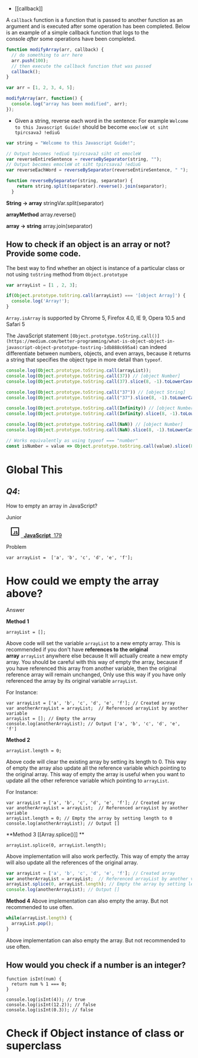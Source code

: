 
- [[callback]]

A `callback` function is a function that is passed to another function as an argument and is executed after some operation has been completed. Below is an example of a simple callback function that logs to the console _after_ some operations have been completed.

```js
function modifyArray(arr, callback) {
  // do something to arr here
  arr.push(100);
  // then execute the callback function that was passed
  callback();
}

var arr = [1, 2, 3, 4, 5];

modifyArray(arr, function() {
  console.log("array has been modified", arr);
});
```

- Given a string, reverse each word in the sentence: For example `Welcome to this Javascript Guide!` should be become `emocleW ot siht tpircsavaJ !ediuG`

```js
var string = "Welcome to this Javascript Guide!";

// Output becomes !ediuG tpircsavaJ siht ot emocleW
var reverseEntireSentence = reverseBySeparator(string, "");
// Output becomes emocleW ot siht tpircsavaJ !ediuG
var reverseEachWord = reverseBySeparator(reverseEntireSentence, " ");

function reverseBySeparator(string, separator) {
    return string.split(separator).reverse().join(separator);
  }
```

**String → array**
stringVar.split(separator)

**arrayMethod**
array.reverse()

**array → string**
array.join(separator)


## How to check if an object is an array or not? Provide some code.

The best way to find whether an object is instance of a particular class or not using `toString` method from `Object.prototype`

```js
var arrayList = [1 , 2, 3];

if(Object.prototype.toString.call(arrayList) === '[object Array]') {
  console.log('Array!');
}
```



`Array.isArray` is supported by Chrome 5, Firefox 4.0, IE 9, Opera 10.5 and Safari 5

The JavaScript statement `[Object.prototype.toString.call()](https://medium.com/better-programming/what-is-object-object-in-javascript-object-prototype-tostring-1db888c695a4)` can indeed differentiate between numbers, objects, and even arrays, because it returns a string that specifies the object type in more detail than `typeof`.


```js
console.log(Object.prototype.toString.call(arrayList));
console.log(Object.prototype.toString.call(37)) // [object Number]
console.log(Object.prototype.toString.call(37).slice(8, -1).toLowerCase()) // number

console.log(Object.prototype.toString.call("37")) // [object String]
console.log(Object.prototype.toString.call("37").slice(8, -1).toLowerCase()) // string

console.log(Object.prototype.toString.call(Infinity)) // [object Number]
console.log(Object.prototype.toString.call(Infinity).slice(8, -1).toLowerCase()) // number

console.log(Object.prototype.toString.call(NaN)) // [object Number]
console.log(Object.prototype.toString.call(NaN).slice(8, -1).toLowerCase()) // number

// Works equivalently as using typeof === "number"
const isNumber = value => Object.prototype.toString.call(value).slice(8, -1).toLowerCase() === "number"
```


# Global This


## _Q4_: 

How to empty an array in JavaScript?

Junior 

  [![Top 179 JavaScript Interview Questions](data:image/png;base64,iVBORw0KGgoAAAANSUhEUgAAACAAAAAgCAYAAABzenr0AAAABmJLR0QA/wD/AP+gvaeTAAABAElEQVRYhe3WMUrEQBjF8Z9rmtVKwRtoY2NjsYcQOw/gBTyAhYWItfUWItjZWm8jHkDtBAs7sVCw2F1BcLfIIAEJ2Wwc08y/SeZl+OZ9LwkzJBIts1CiT/5rvU6khWYmq3hellBdShNtPYFkIBlIBpoYOMN7YbyLJ3ziGquxDSxhJdxnuMQQp9jEeoPaJqr3g35hzjK+5Z13/W6stN5ffQNDXGBH/hoOsNikYN0EyJvZx2PQ+zXrzWxgLVzP8VXQt+WbV4YBPmIYOMEbjvGCu6DvhflXOMIr7mMY2MANRnhAL+gdHOIZY9xiK4aBeYn+F8xN1Yko1tnwh9YTSCRaZwoVuz6Z81xSgwAAAABJRU5ErkJggg== "Top 179 JavaScript")  **JavaScript**  179](https://www.fullstack.cafe/interview-questions/javascript "JavaScript Interview Questions")  

Problem

```
var arrayList =  ['a', 'b', 'c', 'd', 'e', 'f'];
```

# How could we empty the array above?

Answer

**Method 1**

```
arrayList = [];
```

Above code will set the variable `arrayList` to a new empty array. This is recommended if you don't have **references to the original array** `arrayList` anywhere else because It will actually create a new empty array. You should be careful with this way of empty the array, because if you have referenced this array from another variable, then the original reference array will remain unchanged, Only use this way if you have only referenced the array by its original variable `arrayList`.

For Instance:

```
var arrayList = ['a', 'b', 'c', 'd', 'e', 'f']; // Created array
var anotherArrayList = arrayList;  // Referenced arrayList by another variable
arrayList = []; // Empty the array
console.log(anotherArrayList); // Output ['a', 'b', 'c', 'd', 'e', 'f']
```

**Method 2**

```
arrayList.length = 0;
```

Above code will clear the existing array by setting its length to 0. This way of empty the array also update all the reference variable which pointing to the original array. This way of empty the array is useful when you want to update all the other reference variable which pointing to `arrayList`.

For Instance:

```
var arrayList = ['a', 'b', 'c', 'd', 'e', 'f']; // Created array
var anotherArrayList = arrayList;  // Referenced arrayList by another variable
arrayList.length = 0; // Empty the array by setting length to 0
console.log(anotherArrayList); // Output []
```

**Method 3 [[Array.splice()]]
**

```
arrayList.splice(0, arrayList.length);
```

Above implementation will also work perfectly. This way of empty the array will also update all the references of the original array.

```js
var arrayList = ['a', 'b', 'c', 'd', 'e', 'f']; // Created array
var anotherArrayList = arrayList;  // Referenced arrayList by another variable
arrayList.splice(0, arrayList.length); // Empty the array by setting length to 0
console.log(anotherArrayList); // Output []
```

**Method 4**
Above implementation can also empty the array. But not recommended to use often.

```js
while(arrayList.length) {
  arrayList.pop();
}
```

Above implementation can also empty the array. But not recommended to use often.
## How would you check if a number is an integer?

```
function isInt(num) {
  return num % 1 === 0;
}

console.log(isInt(4)); // true
console.log(isInt(12.2)); // false
console.log(isInt(0.3)); // false
```


# Check if Object instance of class or superclass